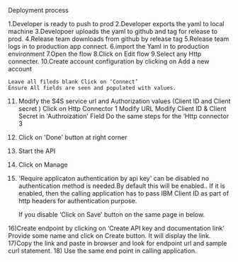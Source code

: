 Deployment process

1.Developer is ready to push to prod
2.Developer exports the yaml to local machine
3.Developoer uploads the yaml to github and tag for release to prod.
4.Release team downloads from github by release tag 
5.Release team logs in to production app connect.
6.import the Yaml in to production environment
7.Open the flow
8.Click on Edit flow
9.Select any Http connecter.
10.Create account configuration by clicking on Add a new account
	
	Leave all fileds blank Click on ‘Connect’
	Ensure All fields are seen and populated with values.
	
11) Modify the S4S service url and Authorization values (Client ID and Client secret ) 
	Click on  Http Connector 1
	Modify URL 
	Modify Client ID & Client Secret in 'Authroization' Field
	Do the same steps for the ‘Http connector 3 

12) Click on 'Done' button at right corner		

13) Start the API

14) Click on Manage

15) 'Require applicaton authentication by api key' can be disabled no authentication method is needed.By default this will be enabled.. If it is enabled, then the calling application has to pass IBM Client ID as part of http headers for authentication purpose.

	If you disable ‘Click on Save’ button on the same page in below.

16)Create endpoint by clicking on ‘Create API key and documentation link’
	Provide some name and click on Create button. It will display the link.
17)Copy the link and paste in browser and look for endpoint url and sample curl statement.
18) Use the same end point in calling application.

